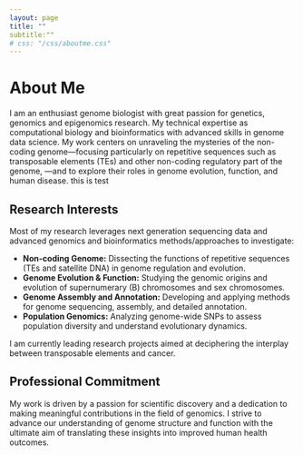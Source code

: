 ```yaml
---
layout: page
title: "" 
subtitle:"" 
# css: "/css/aboutme.css"
---
```


# About Me

I am an enthusiast genome biologist with great passion for genetics, genomics and epigenomics research. 
My technical expertise as computational biology and bioinformatics with advanced skills in genome data science. My work centers on unraveling the mysteries of the non-coding genome—focusing particularly on repetitive sequences such as transposable elements (TEs) and other non-coding regulatory part of the genome, —and to explore their roles in genome evolution, function, and human disease.
this is test


## Research Interests

Most of my research leverages next generation sequencing data and advanced genomics and bioinformatics methods/approaches to investigate:

- **Non-coding Genome:** Dissecting the functions of repetitive sequences (TEs and satellite DNA) in genome regulation and evolution.
- **Genome Evolution & Function:** Studying the genomic origins and evolution of supernumerary (B) chromosomes and sex chromosomes.
- **Genome Assembly and Annotation:** Developing and applying methods for genome sequencing, assembly, and detailed annotation.
- **Population Genomics:** Analyzing genome-wide SNPs to assess population diversity and understand evolutionary dynamics.


I am currently leading research projects aimed at deciphering the interplay between transposable elements and cancer. 


## Professional Commitment

My work is driven by a passion for scientific discovery and a dedication to making meaningful contributions in the field of genomics. I strive to advance our understanding of genome structure and function with the ultimate aim of translating these insights into improved human health outcomes.


